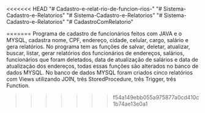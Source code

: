<<<<<<< HEAD
"# Cadastro-e-relat-rio-de-funcion-rios-" 
"# Sistema-Cadastro-e-Relatorios" 
"# Sistema-Cadastro-e-Relatorios" 
"# Sistema-Cadastro-e-Relatorios" 
"# CadastroComRelatorio" 

=======
Programa de cadastro de funcionários feitos com JAVA e o MYSQL, cadastra nome, CPF, endereço, cidade, celular, cargo, salário e gera relatórios.
No programa tem as funções de salvar, deletar, atualizar, buscar, listar, gerar relatórios dos funcionários de endereços, salários, funcionários que foram 
deletados, data de atualização de salários e data de atualização dos endereços, todas essas funções são alterados no banco de dados MYSQL.
No banco de dados MYSQL foram criados cinco relatórios com Views utilizando JOIN, três StoredProcedure, três Trigger, três Function.
>>>>>>> f54a149ebb055a975877a0cd410c1b74ae13e0a1
